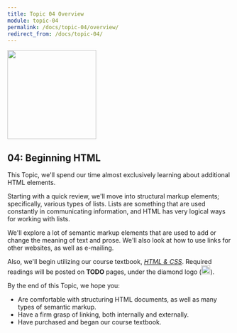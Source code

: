 ```yaml
---
title: Topic 04 Overview
module: topic-04
permalink: /docs/topic-04/overview/
redirect_from: /docs/topic-04/
---
```


<img src="../img/intro-img-work-browser.svg" style="width: 200px; margin: auto;" >

## 04: Beginning HTML

This Topic, we'll spend our time almost exclusively learning about additional HTML elements.

Starting with a quick review, we'll move into structural markup elements; specifically, various types of lists. Lists are something that are used constantly in communicating information, and HTML has very logical ways for working with lists.

We'll explore a lot of semantic markup elements that are used to add or change the meaning of text and prose. We'll also look at how to use links for other websites, as well as e-mailing.

<p>Also, we'll begin utilizing our course textbook, <a href="http://www.htmlandcssbook.com/" target="_blank"><i>HTML & CSS</i></a>. Required readings will be posted on <i class="fa fa-check-square-o" aria-hidden="true"></i> <b>TODO</b> pages, under the diamond logo (<img src="../img/hw-icon-duckett.svg" style="height: 20px; margin: 0px; display: inline;" />).</p>

By the end of this Topic, we hope you:
- Are comfortable with structuring HTML documents, as well as many types of semantic markup.
- Have a firm grasp of linking, both internally and externally.
- Have purchased and began our course textbook.
